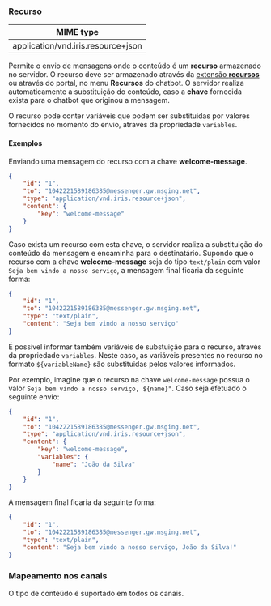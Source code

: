 ### Recurso
| MIME type                            | 
|--------------------------------------|
| application/vnd.iris.resource+json   |

Permite o envio de mensagens onde o conteúdo é um **recurso** armazenado no servidor. O recurso deve ser armazenado através da [extensão **recursos**](https://portal.blip.ai/#/docs/extensions/resource) ou através do portal, no menu **Recursos** do chatbot. O servidor realiza automaticamente a substituição do conteúdo, caso a **chave** fornecida exista para o chatbot que originou a mensagem.

O recurso pode conter variáveis que podem ser substituidas por valores fornecidos no momento do envio, através da propriedade `variables`.

#### Exemplos
Enviando uma mensagem do recurso com a chave **welcome-message**.
```json
{
    "id": "1",
    "to": "1042221589186385@messenger.gw.msging.net",
    "type": "application/vnd.iris.resource+json",
    "content": {
        "key": "welcome-message"
    }
}
```
Caso exista um recurso com esta chave, o servidor realiza a substituição do conteúdo da mensagem e encaminha para o destinatário. Supondo que o recurso com a chave **welcome-message** seja do tipo `text/plain` com valor `Seja bem vindo a nosso serviço`, a mensagem final ficaria da seguinte forma:

```json
{
    "id": "1",
    "to": "1042221589186385@messenger.gw.msging.net",
    "type": "text/plain",
    "content": "Seja bem vindo a nosso serviço"
}
```

É possível informar também variáveis de substuição para o recurso, através da propriedade `variables`. Neste caso, as variáveis presentes no recurso no formato `${variableName}` são substituidas pelos valores informados.

Por exemplo, imagine que o recurso na chave `welcome-message` possua o valor `Seja bem vindo a nosso serviço, ${name}"`. Caso seja efetuado o seguinte envio:

```json
{
    "id": "1",
    "to": "1042221589186385@messenger.gw.msging.net",
    "type": "application/vnd.iris.resource+json",
    "content": {
        "key": "welcome-message",
        "variables": {
            "name": "João da Silva"
        }
    }
}
```

A mensagem final ficaria da seguinte forma:

```json
{
    "id": "1",
    "to": "1042221589186385@messenger.gw.msging.net",
    "type": "text/plain",
    "content": "Seja bem vindo a nosso serviço, João da Silva!"
}
```


### Mapeamento nos canais

O tipo de conteúdo é suportado em todos os canais.

